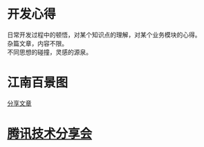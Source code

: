 # 开发心得
日常开发过程中的顿悟，对某个知识点的理解，对某个业务模块的心得。  
杂篇文章，内容不限。  
不同思想的碰撞，灵感的源泉。


# 江南百景图
[分享文章](https://forum.cocos.org/t/topic/121618)



# [腾讯技术分享会](/docs/insight/腾讯技术分享会/)